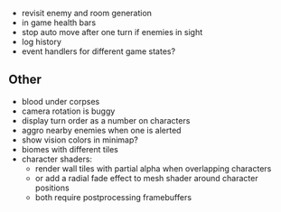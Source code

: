 - revisit enemy and room generation
- in game health bars
- stop auto move after one turn if enemies in sight
- log history
- event handlers for different game states?

## Other
- blood under corpses
- camera rotation is buggy
- display turn order as a number on characters
- aggro nearby enemies when one is alerted
- show vision colors in minimap?
- biomes with different tiles
- character shaders:
  - render wall tiles with partial alpha when overlapping characters
  - or add a radial fade effect to mesh shader around character positions
  - both require postprocessing framebuffers